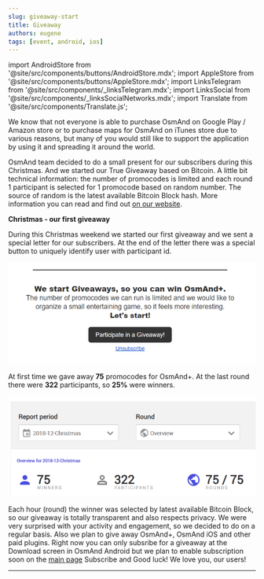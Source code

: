 ```yaml
---
slug: giveaway-start
title: Giveaway
authors: eugene
tags: [event, android, ios]
---
```

import AndroidStore from '@site/src/components/buttons/AndroidStore.mdx';
import AppleStore from '@site/src/components/buttons/AppleStore.mdx';
import LinksTelegram from '@site/src/components/_linksTelegram.mdx';
import LinksSocial from '@site/src/components/_linksSocialNetworks.mdx';
import Translate from '@site/src/components/Translate.js';


We know that not everyone is able to purchase OsmAnd on Google Play / Amazon store or to purchase maps for OsmAnd on iTunes store due to various reasons, but many of you would still like to support the application by using it and spreading it around the world.

<!--truncate-->

OsmAnd team decided to do a small present for our subscribers during this Christmas. And we started our True Giveaway based on Bitcoin. A little bit technical information: the number of promocodes is limited and each round 1 participant is selected for 1 promocode based on random number. The source of random is the latest available Bitcoin  Block hash. More information you can read and find out <a href="https://osmand.net/giveaway">on our website</a>.

**Christmas - our first giveaway**

During this Christmas weekend we started our first giveaway and we sent a special letter for our subscribers. At the end of the letter there was a special button to uniquely identify user with participant id.

![Giviaway](./giveaway_sub_1.png)

At first time we gave away **75** promocodes for OsmAnd+. At the last round there were **322** participants, so **25%** were winners.

![Giviaway](./giveaway_win_1.png)

Each hour (round) the winner was selected by latest available Bitcoin Block, so our giveaway is totally transparent and also respects privacy.
We were very surprised with your activity and engagement, so we decided to do on a regular basis. Also we plan to give away OsmAnd+, OsmAnd iOS and other paid plugins. Right now you can only subsribe for a giveaway at the Download screen in OsmAnd Android but we plan to enable subscription soon on the <a href="https://osmand.net">main page</a>
Subscribe and Good luck!
We love you, our users!


_________________________________________________

<LinksTelegram/>
<AppleStore/>
<AndroidStore/>